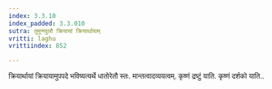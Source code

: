 ```yaml
---
index: 3.3.10
index_padded: 3.3.010
sutra: तुमुन्ण्वुलौ क्रियायां क्रियार्थायाम्
vritti: laghu
vrittiindex: 852

---
```

क्रियार्थायां क्रियायामुपपदे भविष्यत्यर्थे धातोरेतौ स्तः. मान्तत्वादव्ययत्वम्. कृष्णं द्रष्टुं याति. कृष्णं दर्शको याति..